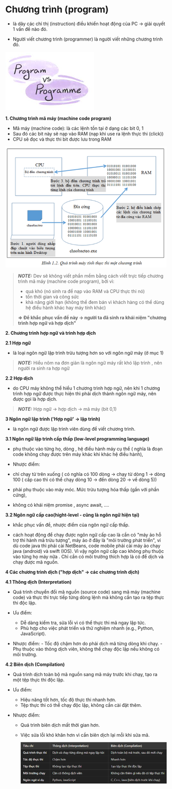 # Chương trình (program)

- là dãy các chỉ thị (instruction) điều khiển hoạt động của PC -> giải quyết 1 vấn đề nào đó.

- Người viết chương trình (programmer) là người viết những chương trình đó.

![alt text](image/program-proramme.png)

**1. Chương trình mã máy (machine code program)**

- Mã máy (machine code): là các lệnh tồn tại ở dạng các bit 0, 1
- Sau đó các bit này sẽ nạp vào RAM (nạp khi use ra lệnh thực thi (click))
- CPU sẽ đọc và thực thi bit được lưu trong RAM

![alt text](image/machine-code-program.png)

> **_NOTE:_** Dev sẽ không viết phần mềm bằng cách viết trực tiếp chương trình mã máy (machine code program), bởi vì:
>
> - quá khó (nó sinh ra để nạp vào RAM và CPU thực thi nó)
> - tốn thời gian và công sức
> - khả năng giới hạn (không thể đem bán vì khách hàng có thể dùng hệ điều hành khác hay máy tính khác)
>
> **=> Để khắc phục vấn đề này -> người ta đã sinh ra khái niệm "chương trình hợp ngữ và hợp dịch"**

**2. Chương trình hợp ngữ và trình hợp dịch**

**2.1 Hợp ngữ**

- là loại ngôn ngữ lập trình trừu tượng hơn so với ngôn ngữ máy (ở mục 1)

> **_NOTE:_** Hiểu nôm na đơn giản là ngôn ngữ máy rất khó lập trình , nên người ra sinh ra hợp ngữ

**2.2 Hợp dịch**

- do CPU máy không thể hiểu 1 chương trình hợp ngữ, nên khi 1 chương trình hợp ngữ được thực hiện thì phải dịch thành ngôn ngữ máy,
  nên được gọi là hợp dịch.

> **_NOTE:_** Hợp ngữ -> hợp dịch -> mã máy (bit 0,1)

**3 Ngôn ngữ lập trình ('Hợp ngữ' -> lập trình)**

- là ngôn ngữ được lập trình viên dùng để viết chương trình.

**3.1 Ngôn ngữ lập trình cấp thấp (low-level programming language)**

- phụ thuộc vào từng họ, dòng , hệ điều hành máy cụ thể ( nghĩa là đoạn code không chạy được trên máy khác khi khác hệ điều hành),

- Nhược điểm:
- chỉ chạy từ trên xuống ( có nghĩa có 100 dòng -> chạy từ dòng 1 -> dòng 100 ( cấp cao thì có thể chạy dòng 10 -> đến dòng 20 -> về dòng 5))
- phải phụ thuộc vào máy móc. Mức trừu tượng hóa thấp (gần với phần cứng),
- không có khái niệm promise , async await, ....

**3.2 Ngôn ngữ cấp cao(hight-level - cũng là ngôn ngữ hiện tại)**

- khắc phục vấn đề, nhược điểm của ngôn ngữ cấp thấp.

- cách hoạt động để chạy được ngôn ngữ cấp cao là cần có "máy ảo hỗ trợ thi hành mã trừu tượng", máy ảo ở đây là "môi trường phát triển", ví dù code java thì phải cài NetBeans, code mobile phải cài máy ảo chạy java (android) và swift (IOS). Vì vậy ngôn ngữ cấp cao không phụ thuộc vào từng họ máy nữa . Chỉ cần có môi trường thích hợp là có để dịch và chạy được mã nguồn.

**4 Các chương trình dịch ("hợp dịch" -> các chương trình dịch)**

**4.1 Thông dịch (Interpretation)**

- Quá trình chuyển đổi mã nguồn (source code) sang mã máy (machine code) và thực thi trực tiếp từng dòng lệnh mà không cần tạo ra tệp thực thi độc lập.

- Ưu điểm:

  - Dễ dàng kiểm tra, sửa lỗi vì có thể thực thi mã ngay lập tức.
  - Phù hợp cho việc phát triển và thử nghiệm nhanh (e.g., Python, JavaScript).

- Nhược điểm: - Tốc độ chậm hơn do phải dịch mã từng dòng khi chạy. - Phụ thuộc vào thông dịch viên, không thể chạy độc lập nếu không có môi trường.

**4.2 Biên dịch (Compilation)**

- Quá trình dịch toàn bộ mã nguồn sang mã máy trước khi chạy, tạo ra một tệp thực thi độc lập.

- Ưu điểm:

  - Hiệu năng tốt hơn, tốc độ thực thi nhanh hơn.
  - Tệp thực thi có thể chạy độc lập, không cần cài đặt thêm.

- Nhược điểm:

  - Quá trình biên dịch mất thời gian hơn.
  - Việc sửa lỗi khó khăn hơn vì cần biên dịch lại mỗi khi sửa mã.

    ![alt text](image/interpreter.png)
